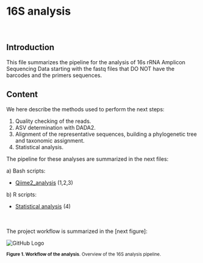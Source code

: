 # 16S analysis 
<br> 


## Introduction

This file summarizes the pipeline for the analysis of 16s rRNA Amplicon Sequencing Data starting with the fastq files that DO NOT have the barcodes and the primers sequences.

## Content

We here describe the methods used to perform the next steps: 

1. Quality checking of the reads.
2. ASV determination with DADA2.
3. Alignment of the representative sequences, building a phylogenetic tree and taxonomic assignment.
4. Statistical analysis.


The pipeline for these analyses are summarized in the next files:

a) Bash scripts:

- [Qiime2_analysis](Bash/Qiime2_analysis) (1,2,3)

b) R scripts:

- [Statistical analysis](R/Descriptive_data_analysis.R) (4)
 <br> <br> <br>

The project workflow is summarized in the [next figure]:

![GitHub Logo](images/Qiime2_oveview.png)

<sup>**Figure 1. Workflow of the analysis**. Overview of the 16S analysis pipeline. </sup>

